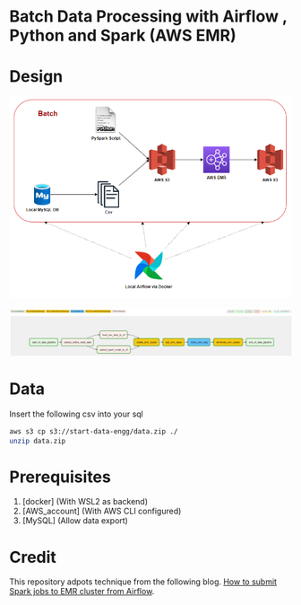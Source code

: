 # Batch Data Processing with Airflow , Python and Spark (AWS EMR)

# Design

![Architecture](airflow_conn/airflow_batch_architecture.PNG)

![DAG Design](airflow_conn/airflow_dag.PNG)

# Data

Insert the following csv into your sql

```bash
aws s3 cp s3://start-data-engg/data.zip ./
unzip data.zip
```

# Prerequisites

1. [docker] (With WSL2 as backend)
3. [AWS_account] (With AWS CLI configured) 
4. [MySQL] (Allow data export)


# Credit
This repository adpots technique from the following blog. 
[How to submit Spark jobs to EMR cluster from Airflow](http://startdataengineering.com/post/how-to-submit-spark-jobs-to-emr-cluster-from-airflow).